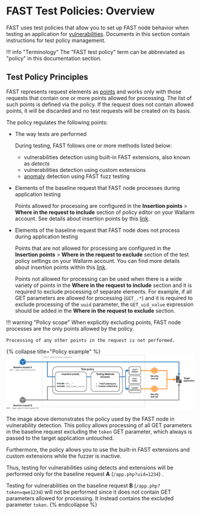 [doc-insertion-points]:     insertion-points.md

[gl-vuln]:                  ../../TERMS-GLOSSARY.md#vulnerability
[gl-point]:                 ../../TERMS-GLOSSARY.md#point
[gl-anomaly]:               ../../TERMS-GLOSSARY.md#anomaly

# FAST Test Policies: Overview

FAST uses test policies that allow you to set up FAST node behavior when testing an application for [vulnerabilities][gl-vuln]. Documents in this section contain instructions for test policy management.

!!! info "Terminology"
    The "FAST test policy" term can be abbreviated as "policy" in this documentation section.

## Test Policy Principles

FAST represents request elements as [points][gl-point] and works only with those requests that contain one or more points allowed for processing. The list of such points is defined via the policy. If the request does not contain allowed points, it will be discarded and no test requests will be created on its basis.

The policy regulates the following points:

* The way tests are performed
    
    During testing, FAST follows one or more methods listed below:
    * vulnerabilities detection using built-in FAST extensions, also known as *detects*
    * vulnerabilities detection using custom extensions
    * [anomaly][gl-anomaly] detection using FAST fuzz testing

* Elements of the baseline request that FAST node processes during application testing

    Points allowed for processing are configured in the **Insertion points** > **Where in the request to include** section of policy editor on your Wallarm account. See details about insertion points by this [link][doc-insertion-points].

* Elements of the baseline request that FAST node does not process during application testing

    Points that are not allowed for processing are configured in the **Insertion points** > **Where in the request to exclude** section of the test policy settings on your Wallarm account. You can find more details about insertion points within this [link][doc-insertion-points].

    Points not allowed for processing can be used when there is a wide variety of points in the **Where in the request to include** section and it is required to exclude processing of separate elements. For example, if all GET parameters are allowed for processing (`GET_.*`) and it is required to exclude processing of the `uuid` parameter, the `GET_uid_value` expression should be added in the **Where in the request to exclude** section.

!!! warning "Policy scope"
    When explicitly excluding points, FAST node processes are the only points allowed by the policy.
    
    Processing of any other points in the request is not performed.

{% collapse title="Policy example" %}
![!Policy example](../../../images/operations/common/test-policy/overview/policy-flow-example.png)

The image above demonstrates the policy used by the FAST node in vulnerability detection. This policy allows processing of all GET parameters in the baseline request excluding the `token` GET parameter, which always is passed to the target application untouched.

Furthermore, the policy allows you to use the built-in FAST extensions and custom extensions while the fuzzer is inactive.

Thus, testing for vulnerabilities using detects and extensions will be performed only for the baseline request **A** (`/app.php?uid=1234`)
.

Testing for vulnerabilities on the baseline request **B** (`/app.php?token=qwe1234`) will not be performed since it does not contain GET parameters allowed for processing. It instead contains the excluded parameter `token`.
{% endcollapse %}
